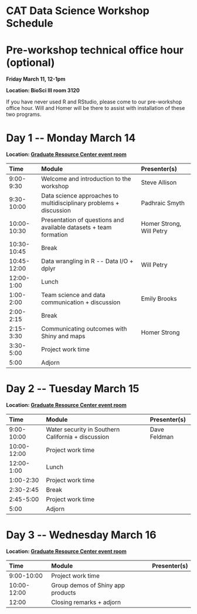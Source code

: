 # CAT Data Science Workshop Schedule

# Pre-workshop technical office hour (optional)
**Friday March 11, 12-1pm**

**Location: BioSci III room 3120**

If you have never used R and RStudio, please come to our pre-workshop office hour.  Will and Homer will be there to assist with installation of these two programs.

# Day 1 -- Monday March 14
**Location: [Graduate Resource Center event room][GRC]**

| Time | Module | Presenter(s) |
| :--------- | :--------------------------------------------------------------- | :------------------------- |
| 9:00-9:30 | Welcome and introduction to the workshop | Steve Allison |
| 9:30-10:00 | Data science approaches to multidisciplinary problems + discussion | Padhraic Smyth |
| 10:00-10:30 | Presentation of questions and available datasets + team formation | Homer Strong, Will Petry |
| 10:30-10:45 | Break | |
| 10:45-12:00 | Data wrangling in R -- Data I/O + dplyr | Will Petry |
| 12:00-1:00 | Lunch | |
| 1:00-2:00 | Team science and data communication + discussion | Emily Brooks |
| 2:00-2:15 | Break | |
| 2:15-3:30 | Communicating outcomes with Shiny and maps | Homer Strong |
| 3:30-5:00 | Project work time | |
| 5:00 | Adjorn | |

# Day 2 -- Tuesday March 15
**Location: [Graduate Resource Center event room][GRC]**

| Time | Module | Presenter(s) |
| :--------- | :--------------------------------------------------------------- | :------------------------- |
| 9:00-10:00 | Water security in Southern California + discussion | Dave Feldman |
| 10:00-12:00 | Project work time | |
| 12:00-1:00 | Lunch | |
| 1:00-2:30 | Project work time | |
| 2:30-2:45 | Break | |
| 2:45-5:00 | Project work time | |
| 5:00 | Adjorn | |

# Day 3 -- Wednesday March 16
**Location: [Graduate Resource Center event room][GRC]**

| Time | Module | Presenter(s) |
| :--------- | :--------------------------------------------------------------- | :------------------------- |
| 9:00-10:00 | Project work time | |
| 10:00-12:00 | Group demos of Shiny app products | |
| 12:00 | Closing remarks + adjorn | |

[GRC]: http://www.grad.uci.edu/_assets/pdfs/GRC%20Map%20-%20Gateway%20Study%20Center.pdf "Map to Graduate Resource Center"
